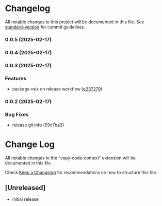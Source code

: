 # Changelog

All notable changes to this project will be documented in this file. See [standard-version](https://github.com/conventional-changelog/standard-version) for commit guidelines.

### 0.0.5 (2025-02-17)

### 0.0.4 (2025-02-17)

### 0.0.3 (2025-02-17)


### Features

* package vsix on release workflow ([e237279](https://github.com/Fralleee/copy-code-context/commit/e237279ab076a9863f9e2e0ecdb9028b67874648))

### 0.0.2 (2025-02-17)


### Bug Fixes

* release git info ([09c7ba3](https://github.com/Fralleee/copy-code-context/commit/09c7ba3a1d27ab3369687aadc86992e9423767e8))

# Change Log

All notable changes to the "copy-code-context" extension will be documented in this file.

Check [Keep a Changelog](http://keepachangelog.com/) for recommendations on how to structure this file.

## [Unreleased]

- Initial release